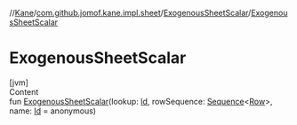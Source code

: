 //[Kane](../../index.md)/[com.github.jomof.kane.impl.sheet](../index.md)/[ExogenousSheetScalar](index.md)/[ExogenousSheetScalar](-exogenous-sheet-scalar.md)



# ExogenousSheetScalar  
[jvm]  
Content  
fun [ExogenousSheetScalar](-exogenous-sheet-scalar.md)(lookup: [Id](../../com.github.jomof.kane.impl/index.md#%5Bcom.github.jomof.kane.impl%2FId%2F%2F%2FPointingToDeclaration%2F%5D%2FClasslikes%2F-2050809013), rowSequence: [Sequence](https://kotlinlang.org/api/latest/jvm/stdlib/kotlin.sequences/-sequence/index.html)<[Row](../../com.github.jomof.kane/-row/index.md)>, name: [Id](../../com.github.jomof.kane.impl/index.md#%5Bcom.github.jomof.kane.impl%2FId%2F%2F%2FPointingToDeclaration%2F%5D%2FClasslikes%2F-2050809013) = anonymous)  



